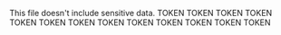This file doesn't include sensitive data.
TOKEN
TOKEN
TOKEN
TOKEN
TOKEN
TOKEN
TOKEN
TOKEN
TOKEN
TOKEN
TOKEN
TOKEN
TOKEN
